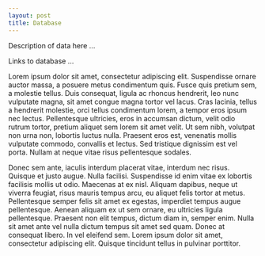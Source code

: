 ```yaml
---
layout: post
title: Database
---
```


Description of data here ... 

Links to database ... 

Lorem ipsum dolor sit amet, consectetur adipiscing elit. Suspendisse ornare auctor massa, a posuere metus condimentum quis. Fusce quis pretium sem, a molestie tellus. Duis consequat, ligula ac rhoncus hendrerit, leo nunc vulputate magna, sit amet congue magna tortor vel lacus. Cras lacinia, tellus a hendrerit molestie, orci tellus condimentum lorem, a tempor eros ipsum nec lectus. Pellentesque ultricies, eros in accumsan dictum, velit odio rutrum tortor, pretium aliquet sem lorem sit amet velit. Ut sem nibh, volutpat non urna non, lobortis luctus nulla. Praesent eros est, venenatis mollis vulputate commodo, convallis et lectus. Sed tristique dignissim est vel porta. Nullam at neque vitae risus pellentesque sodales.

Donec sem ante, iaculis interdum placerat vitae, interdum nec risus. Quisque et justo augue. Nulla facilisi. Suspendisse id enim vitae ex lobortis facilisis mollis ut odio. Maecenas at ex nisl. Aliquam dapibus, neque ut viverra feugiat, risus mauris tempus arcu, eu aliquet felis tortor at metus. Pellentesque semper felis sit amet ex egestas, imperdiet tempus augue pellentesque. Aenean aliquam ex ut sem ornare, eu ultricies ligula pellentesque. Praesent non elit tempus, dictum diam in, semper enim. Nulla sit amet ante vel nulla dictum tempus sit amet sed quam. Donec at consequat libero. In vel eleifend sem. Lorem ipsum dolor sit amet, consectetur adipiscing elit. Quisque tincidunt tellus in pulvinar porttitor.
